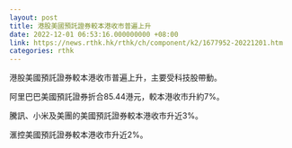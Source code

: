 ```yaml
---
layout: post
title: 港股美國預託證券較本港收市普遍上升
date: 2022-12-01 06:53:16.000000000 +08:00
link: https://news.rthk.hk/rthk/ch/component/k2/1677952-20221201.htm
categories: rthk
---
```


港股美國預託證券較本港收市普遍上升，主要受科技股帶動。

阿里巴巴美國預託證券折合85.44港元，較本港收市升約7%。

騰訊、小米及美團的美國預託證券較本港收市升近3%。

滙控美國預託證券較本港收市升近2%。

